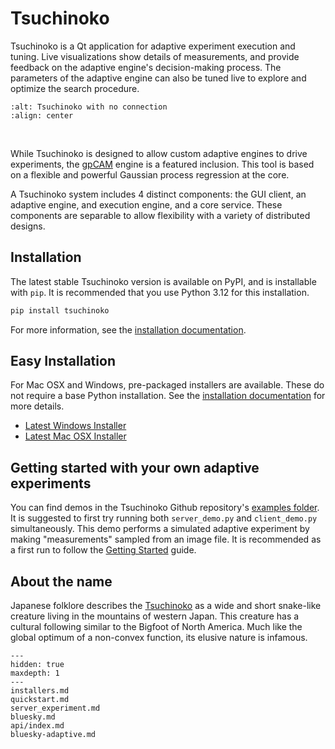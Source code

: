 # Tsuchinoko

Tsuchinoko is a Qt application for adaptive experiment execution and tuning. Live visualizations show details of
measurements, and provide feedback on the adaptive engine's decision-making process. The parameters of the adaptive
engine can also be tuned live to explore and optimize the search procedure.

```{image} _static/running-score.PNG
:alt: Tsuchinoko with no connection
:align: center

```

&nbsp;

While Tsuchinoko is designed to allow custom adaptive engines to drive experiments, the
[gpCAM](https://gpcam.readthedocs.io/en/latest/) engine is a featured inclusion. This tool is based on a flexible and
powerful Gaussian process regression at the core.

A Tsuchinoko system includes 4 distinct components: the GUI client, an adaptive engine, and execution engine, and a
core service. These components are separable to allow flexibility with a variety of distributed designs.

## Installation

The latest stable Tsuchinoko version is available on PyPI, and is installable with `pip`. It is recommended that you
use Python 3.12 for this installation.

```bash
pip install tsuchinoko
```

For more information, see the [installation documentation](quickstart.md).

## Easy Installation

For Mac OSX and Windows, pre-packaged installers are available. These do not require a base Python installation. See the [installation documentation](https://tsuchinoko.readthedocs.io/en/latest/installers.html) for more details.

- [Latest Windows Installer](https://github.com/lbl-camera/tsuchinoko/releases/latest/download/Tsuchinoko-amd64.exe)
- [Latest Mac OSX Installer](https://github.com/lbl-camera/tsuchinoko/releases/latest/download/Tsuchinoko.app.tgz)

## Getting started with your own adaptive experiments

You can find demos in the Tsuchinoko Github repository's [examples folder](https://github.com/lbl-camera/tsuchinoko/tree/master/examples).
It is suggested to first try running both `server_demo.py` and `client_demo.py` simultaneously. This demo performs a
simulated adaptive experiment by making "measurements" sampled from an image file. It is recommended as a first run to follow
the [Getting Started](quickstart.md) guide.

## About the name

Japanese folklore describes the [Tsuchinoko](https://cryptidz.fandom.com/wiki/Tsuchinoko) as a wide and short snake-like creature living in the mountains of western
Japan. This creature has a cultural following similar to the Bigfoot of North America. Much like the global optimum of a
non-convex function, its elusive nature is infamous.

```{toctree}
---
hidden: true
maxdepth: 1
---
installers.md
quickstart.md
server_experiment.md
bluesky.md
api/index.md
bluesky-adaptive.md
```